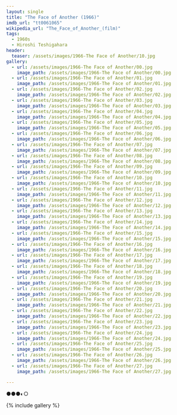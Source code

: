 ```yaml
---
layout: single
title: "The Face of Another (1966)"
imdb_url: "tt0061065"
wikipedia_url: "The_Face_of_Another_(film)"
tags:
  - 1960s 
  - Hiroshi Teshigahara
header:
  teaser: /assets/images/1966-The Face of Another/10.jpg
gallery:
  - url: /assets/images/1966-The Face of Another/00.jpg
    image_path: /assets/images/1966-The Face of Another/00.jpg  
  - url: /assets/images/1966-The Face of Another/01.jpg
    image_path: /assets/images/1966-The Face of Another/01.jpg
  - url: /assets/images/1966-The Face of Another/02.jpg
    image_path: /assets/images/1966-The Face of Another/02.jpg
  - url: /assets/images/1966-The Face of Another/03.jpg
    image_path: /assets/images/1966-The Face of Another/03.jpg
  - url: /assets/images/1966-The Face of Another/04.jpg
    image_path: /assets/images/1966-The Face of Another/04.jpg
  - url: /assets/images/1966-The Face of Another/05.jpg
    image_path: /assets/images/1966-The Face of Another/05.jpg
  - url: /assets/images/1966-The Face of Another/06.jpg
    image_path: /assets/images/1966-The Face of Another/06.jpg
  - url: /assets/images/1966-The Face of Another/07.jpg
    image_path: /assets/images/1966-The Face of Another/07.jpg
  - url: /assets/images/1966-The Face of Another/08.jpg
    image_path: /assets/images/1966-The Face of Another/08.jpg
  - url: /assets/images/1966-The Face of Another/09.jpg
    image_path: /assets/images/1966-The Face of Another/09.jpg
  - url: /assets/images/1966-The Face of Another/10.jpg
    image_path: /assets/images/1966-The Face of Another/10.jpg
  - url: /assets/images/1966-The Face of Another/11.jpg
    image_path: /assets/images/1966-The Face of Another/11.jpg
  - url: /assets/images/1966-The Face of Another/12.jpg
    image_path: /assets/images/1966-The Face of Another/12.jpg
  - url: /assets/images/1966-The Face of Another/13.jpg
    image_path: /assets/images/1966-The Face of Another/13.jpg
  - url: /assets/images/1966-The Face of Another/14.jpg
    image_path: /assets/images/1966-The Face of Another/14.jpg
  - url: /assets/images/1966-The Face of Another/15.jpg
    image_path: /assets/images/1966-The Face of Another/15.jpg
  - url: /assets/images/1966-The Face of Another/16.jpg
    image_path: /assets/images/1966-The Face of Another/16.jpg
  - url: /assets/images/1966-The Face of Another/17.jpg
    image_path: /assets/images/1966-The Face of Another/17.jpg
  - url: /assets/images/1966-The Face of Another/18.jpg
    image_path: /assets/images/1966-The Face of Another/18.jpg
  - url: /assets/images/1966-The Face of Another/19.jpg
    image_path: /assets/images/1966-The Face of Another/19.jpg
  - url: /assets/images/1966-The Face of Another/20.jpg
    image_path: /assets/images/1966-The Face of Another/20.jpg
  - url: /assets/images/1966-The Face of Another/21.jpg
    image_path: /assets/images/1966-The Face of Another/21.jpg
  - url: /assets/images/1966-The Face of Another/22.jpg
    image_path: /assets/images/1966-The Face of Another/22.jpg
  - url: /assets/images/1966-The Face of Another/23.jpg
    image_path: /assets/images/1966-The Face of Another/23.jpg
  - url: /assets/images/1966-The Face of Another/24.jpg
    image_path: /assets/images/1966-The Face of Another/24.jpg
  - url: /assets/images/1966-The Face of Another/25.jpg
    image_path: /assets/images/1966-The Face of Another/25.jpg
  - url: /assets/images/1966-The Face of Another/26.jpg
    image_path: /assets/images/1966-The Face of Another/26.jpg
  - url: /assets/images/1966-The Face of Another/27.jpg
    image_path: /assets/images/1966-The Face of Another/27.jpg

---
```

●●●◐○

{% include gallery %}
